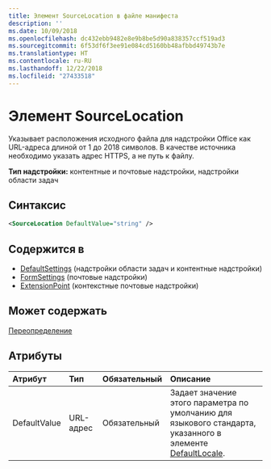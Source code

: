 ```yaml
---
title: Элемент SourceLocation в файле манифеста
description: ''
ms.date: 10/09/2018
ms.openlocfilehash: dc432ebb9482e8e9b8be5d90a838357ccf519ad3
ms.sourcegitcommit: 6f53df6f3ee91e084cd5160bb48afbbd49743b7e
ms.translationtype: HT
ms.contentlocale: ru-RU
ms.lasthandoff: 12/22/2018
ms.locfileid: "27433518"
---
```

# <a name="sourcelocation-element"></a>Элемент SourceLocation

Указывает расположения исходного файла для надстройки Office как URL-адреса длиной от 1 до 2018 символов. В качестве источника необходимо указать адрес HTTPS, а не путь к файлу.

**Тип надстройки:** контентные и почтовые надстройки, надстройки области задач

## <a name="syntax"></a>Синтаксис

```XML
<SourceLocation DefaultValue="string" />
```

## <a name="contained-in"></a>Содержится в

- [DefaultSettings](defaultsettings.md) (надстройки области задач и контентные надстройки)
- [FormSettings](formsettings.md) (почтовые надстройки)
- [ExtensionPoint](extensionpoint.md) (контекстные почтовые надстройки)

## <a name="can-contain"></a>Может содержать

[Переопределение](override.md)

## <a name="attributes"></a>Атрибуты

|**Атрибут**|**Тип**|**Обязательный**|**Описание**|
|:-----|:-----|:-----|:-----|
|DefaultValue|URL-адрес|Обязательный|Задает значение этого параметра по умолчанию для языкового стандарта, указанного в элементе [DefaultLocale](defaultlocale.md).|
